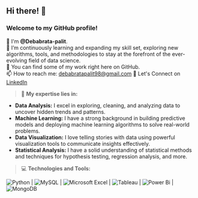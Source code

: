 ## Hi there! 👋

<H3>Welcome to my GitHub profile!</H3>

🙌 I'm **@Debabrata-palit**.  
🌱 I’m continuously learning and expanding my skill set, exploring new algorithms, tools, and methodologies to stay at the forefront of the ever-evolving field of data science.  
🚀 You can find some of my work right here on GitHub.  
📫 How to reach me: [debabratapalit98@gmail.com](mailto:debabratapalit98@gmail.com)
🤝 Let's Connect on [LinkedIn](https://www.linkedin.com/in/debabrata-palit03/)

> 🔬 **My expertise lies in:**

- **Data Analysis:** I excel in exploring, cleaning, and analyzing data to uncover hidden trends and patterns.
- **Machine Learning:** I have a strong background in building predictive models and deploying machine learning algorithms to solve real-world problems.
- **Data Visualization:** I love telling stories with data using powerful visualization tools to communicate insights effectively.
- **Statistical Analysis:** I have a solid understanding of statistical methods and techniques for hypothesis testing, regression analysis, and more.

> 💻 **Technologies and Tools:** 

![Python](https://img.shields.io/badge/python-3670A0?style=for-the-badge&logo=python&logoColor=ffdd54) | ![MySQL](https://img.shields.io/badge/mysql-4479A1.svg?style=for-the-badge&logo=mysql&logoColor=white) | ![Microsoft Excel](https://img.shields.io/badge/Microsoft_Excel-217346?style=for-the-badge&logo=microsoft-excel&logoColor=white) | ![Tableau](https://img.shields.io/badge/Tableau-E97627?style=for-the-badge&logo=Tableau&logoColor=white) | ![Power Bi](https://img.shields.io/badge/power_bi-F2C811?style=for-the-badge&logo=powerbi&logoColor=black) | ![MongoDB](https://img.shields.io/badge/MongoDB-%234ea94b.svg?style=for-the-badge&logo=mongodb&logoColor=white)
